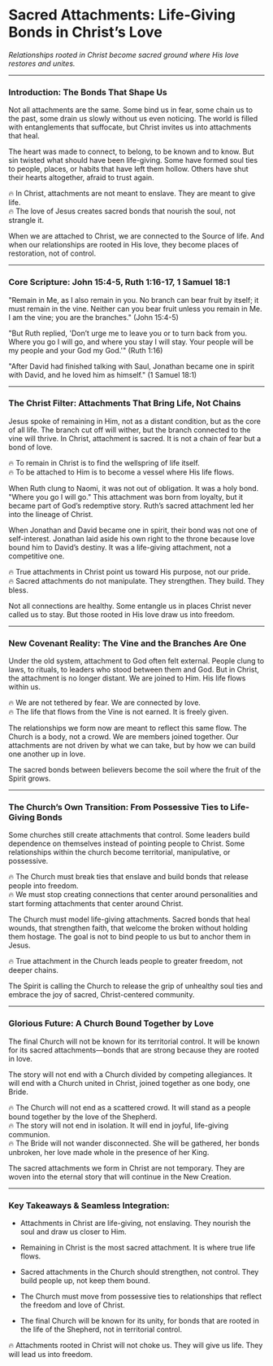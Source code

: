 # Sacred Attachments: Life-Giving Bonds in Christ’s Love

_Relationships rooted in Christ become sacred ground where His love restores and unites._

---

### **Introduction: The Bonds That Shape Us**

Not all attachments are the same. Some bind us in fear, some chain us to the past, some drain us slowly without us even noticing. The world is filled with entanglements that suffocate, but Christ invites us into attachments that heal.

The heart was made to connect, to belong, to be known and to know. But sin twisted what should have been life-giving. Some have formed soul ties to people, places, or habits that have left them hollow. Others have shut their hearts altogether, afraid to trust again.

🔥 In Christ, attachments are not meant to enslave. They are meant to give life.  
🔥 The love of Jesus creates sacred bonds that nourish the soul, not strangle it.

When we are attached to Christ, we are connected to the Source of life. And when our relationships are rooted in His love, they become places of restoration, not of control.

---

### **Core Scripture: John 15:4-5, Ruth 1:16-17, 1 Samuel 18:1**

"Remain in Me, as I also remain in you. No branch can bear fruit by itself; it must remain in the vine. Neither can you bear fruit unless you remain in Me. I am the vine; you are the branches." (John 15:4-5)

"But Ruth replied, 'Don’t urge me to leave you or to turn back from you. Where you go I will go, and where you stay I will stay. Your people will be my people and your God my God.'" (Ruth 1:16)

"After David had finished talking with Saul, Jonathan became one in spirit with David, and he loved him as himself." (1 Samuel 18:1)

---

### **The Christ Filter: Attachments That Bring Life, Not Chains**

Jesus spoke of remaining in Him, not as a distant condition, but as the core of all life. The branch cut off will wither, but the branch connected to the vine will thrive. In Christ, attachment is sacred. It is not a chain of fear but a bond of love.

🔥 To remain in Christ is to find the wellspring of life itself.  
🔥 To be attached to Him is to become a vessel where His life flows.

When Ruth clung to Naomi, it was not out of obligation. It was a holy bond. "Where you go I will go." This attachment was born from loyalty, but it became part of God’s redemptive story. Ruth’s sacred attachment led her into the lineage of Christ.

When Jonathan and David became one in spirit, their bond was not one of self-interest. Jonathan laid aside his own right to the throne because love bound him to David’s destiny. It was a life-giving attachment, not a competitive one.

🔥 True attachments in Christ point us toward His purpose, not our pride.  
🔥 Sacred attachments do not manipulate. They strengthen. They build. They bless.

Not all connections are healthy. Some entangle us in places Christ never called us to stay. But those rooted in His love draw us into freedom.

---

### **New Covenant Reality: The Vine and the Branches Are One**

Under the old system, attachment to God often felt external. People clung to laws, to rituals, to leaders who stood between them and God. But in Christ, the attachment is no longer distant. We are joined to Him. His life flows within us.

🔥 We are not tethered by fear. We are connected by love.  
🔥 The life that flows from the Vine is not earned. It is freely given.

The relationships we form now are meant to reflect this same flow. The Church is a body, not a crowd. We are members joined together. Our attachments are not driven by what we can take, but by how we can build one another up in love.

The sacred bonds between believers become the soil where the fruit of the Spirit grows.

---

### **The Church’s Own Transition: From Possessive Ties to Life-Giving Bonds**

Some churches still create attachments that control. Some leaders build dependence on themselves instead of pointing people to Christ. Some relationships within the church become territorial, manipulative, or possessive.

🔥 The Church must break ties that enslave and build bonds that release people into freedom.  
🔥 We must stop creating connections that center around personalities and start forming attachments that center around Christ.

The Church must model life-giving attachments. Sacred bonds that heal wounds, that strengthen faith, that welcome the broken without holding them hostage. The goal is not to bind people to us but to anchor them in Jesus.

🔥 True attachment in the Church leads people to greater freedom, not deeper chains.

The Spirit is calling the Church to release the grip of unhealthy soul ties and embrace the joy of sacred, Christ-centered community.

---

### **Glorious Future: A Church Bound Together by Love**

The final Church will not be known for its territorial control. It will be known for its sacred attachments—bonds that are strong because they are rooted in love.

The story will not end with a Church divided by competing allegiances. It will end with a Church united in Christ, joined together as one body, one Bride.

🔥 The Church will not end as a scattered crowd. It will stand as a people bound together by the love of the Shepherd.  
🔥 The story will not end in isolation. It will end in joyful, life-giving communion.  
🔥 The Bride will not wander disconnected. She will be gathered, her bonds unbroken, her love made whole in the presence of her King.

The sacred attachments we form in Christ are not temporary. They are woven into the eternal story that will continue in the New Creation.

---

### **Key Takeaways & Seamless Integration:**

- Attachments in Christ are life-giving, not enslaving. They nourish the soul and draw us closer to Him.
    
- Remaining in Christ is the most sacred attachment. It is where true life flows.
    
- Sacred attachments in the Church should strengthen, not control. They build people up, not keep them bound.
    
- The Church must move from possessive ties to relationships that reflect the freedom and love of Christ.
    
- The final Church will be known for its unity, for bonds that are rooted in the life of the Shepherd, not in territorial control.
    

🔥 Attachments rooted in Christ will not choke us. They will give us life. They will lead us into freedom.
